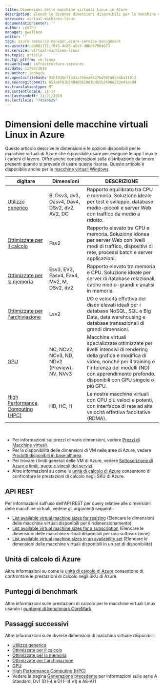 ```yaml
---
title: Dimensioni delle macchine virtuali Linux in Azure
description: Elenca le diverse dimensioni disponibili per le macchine virtuali Linux in Azure.
services: virtual-machines-linux
documentationcenter: ''
author: cynthn
manager: gwallace
editor: ''
tags: azure-resource-manager,azure-service-management
ms.assetid: da681171-f045-4c80-a5a9-d8bd47964673
ms.service: virtual-machines-linux
ms.topic: article
ms.tgt_pltfrm: vm-linux
ms.workload: infrastructure-services
ms.date: 11/06/2019
ms.author: jonbeck
ms.openlocfilehash: 91bf935ef1a31af0bea6437bd98fa8da4ba11911
ms.sourcegitcommit: 653e9f61b24940561061bd65b2486e232e41ead4
ms.translationtype: MT
ms.contentlocale: it-IT
ms.lasthandoff: 11/21/2019
ms.locfileid: "74280629"
---
```

# <a name="sizes-for-linux-virtual-machines-in-azure"></a>Dimensioni delle macchine virtuali Linux in Azure
Questo articolo descrive le dimensioni e le opzioni disponibili per le macchine virtuali di Azure che è possibile usare per eseguire le app Linux e i carichi di lavoro. Offre anche considerazioni sulla distribuzione da tenere presenti quando si prevede di usare queste risorse. Questo articolo è disponibile anche per le [macchine virtuali Windows](../windows/sizes.md?toc=%2fazure%2fvirtual-machines%2fwindows%2ftoc.json).


| digitare                     | Dimensioni           |    DESCRIZIONE       |
|--------------------------|-------------------|------------------------------------------------------------------------------------------------------------------------------------|
| [Utilizzo generico](sizes-general.md)          | B, Dsv3, dv3, Dasv4, Dav4, DSv2, dv2, AV2, DC  | Rapporto equilibrato tra CPU e memoria. Soluzione ideale per test e sviluppo, database medio-piccoli e server Web con traffico da medio a ridotto. |
| [Ottimizzate per il calcolo](sizes-compute.md)        | Fsv2           | Rapporto elevato tra CPU e memoria. Soluzione idonea per server Web con livelli medi di traffico, dispositivi di rete, processi batch e server applicazioni.        |
| [Ottimizzate per la memoria](sizes-memory.md)         | Esv3, EV3, Easv4, Eav4, Mv2, M, DSv2, dv2  | Rapporto elevato tra memoria e CPU. Soluzione ideale per server di database relazionali, cache medio-grandi e analisi in memoria.                 |
| [Ottimizzate per l'archiviazione](sizes-storage.md)        | Lsv2                | I/O e velocità effettiva del disco elevati ideali per i database NoSQL, SQL e Big Data, data warehousing e database transazionali di grandi dimensioni.  |
| [GPU](sizes-gpu.md)            | NC, NCv2, NCv3, ND, NDv2 (Preview), NV, NVv3  | Macchine virtuali specializzate ottimizzate per livelli intensivi di rendering della grafica e modifica di video, nonché per il training e l'inferenza dei modelli (ND) con apprendimento profondo. disponibili con GPU singole o più GPU.       |
| [High Performance Computing (HPC)](sizes-hpc.md) | HB, HC, H | Le nostre macchine virtuali con CPU più veloci e potenti, con interfacce di rete ad alta velocità effettiva facoltative (RDMA). |

<br>

- Per informazioni sui prezzi di varie dimensioni, vedere [Prezzi di Macchine virtuali](https://azure.microsoft.com/pricing/details/virtual-machines/#Linux). 
- Per la disponibilità delle dimensioni di VM nelle aree di Azure, vedere [Prodotti disponibili in base all'area](https://azure.microsoft.com/regions/services/).
- Per trovare i limiti generali delle VM di Azure, vedere [Sottoscrizione di Azure e limiti, quote e vincoli dei servizi](../../azure-subscription-service-limits.md).
- Altre informazioni su come le [unità di calcolo di Azure](acu.md) consentono di confrontare le prestazioni di calcolo negli SKU di Azure.


## <a name="rest-api"></a>API REST

Per informazioni sull'uso dell'API REST per query relative alle dimensioni delle macchine virtuali, vedere gli argomenti seguenti:

- [List available virtual machine sizes for resizing](https://docs.microsoft.com/rest/api/compute/virtualmachines/listavailablesizes) (Elencare le dimensioni delle macchine virtuali disponibili per il ridimensionamento)
- [List available virtual machine sizes for a subscription](https://docs.microsoft.com/rest/api/compute/resourceskus/list) (Elencare le dimensioni delle macchine virtuali disponibili per una sottoscrizione)
- [List available virtual machine sizes in an availability set](https://docs.microsoft.com/rest/api/compute/availabilitysets/listavailablesizes) (Elencare le dimensioni delle macchine virtuali disponibili in un set di disponibilità)

## <a name="acu"></a>Unità di calcolo di Azure

Altre informazioni su come le [unità di calcolo di Azure](acu.md) consentono di confrontare le prestazioni di calcolo negli SKU di Azure.

## <a name="benchmark-scores"></a>Punteggi di benchmark

Altre informazioni sulle prestazioni di calcolo per le macchine virtuali Linux usando i [punteggi di benchmark CoreMark](compute-benchmark-scores.md).

## <a name="next-steps"></a>Passaggi successivi

Altre informazioni sulle diverse dimensioni di macchina virtuale disponibili:
- [Utilizzo generico](sizes-general.md)
- [Ottimizzate per il calcolo](sizes-compute.md)
- [Ottimizzate per la memoria](sizes-memory.md)
- [Ottimizzate per l'archiviazione](sizes-storage.md)
- [GPU](sizes-gpu.md)
- [High Performance Computing (HPC)](sizes-hpc.md)
- Vedere la pagina [Generazione precedente](sizes-previous-gen.md) per informazioni sulle serie A Standard, Dv1 (D1-4 e D11-14 v1) e A8-A11



